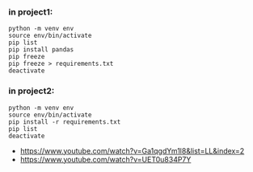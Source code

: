 ### in project1:
```
python -m venv env
source env/bin/activate
pip list
pip install pandas
pip freeze
pip freeze > requirements.txt
deactivate
```

### in project2:
```
python -m venv env
source env/bin/activate
pip install -r requirements.txt
pip list
deactivate
```


* https://www.youtube.com/watch?v=Ga1qgdYm1l8&list=LL&index=2
* https://www.youtube.com/watch?v=UET0u834P7Y
  
